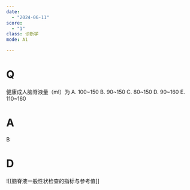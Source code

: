 ```yaml
---
date:
  - "2024-06-11"
score:
  - "1"
class: 诊断学
mode: A1

---
```



# Q
健康成人脑脊液量（ml）为
A. 100~150 
B. 90~150 
C. 80~150
D. 90~160 
E. 110~160

# A

B


# D
![[脑脊液一般性状检查的指标与参考值]]